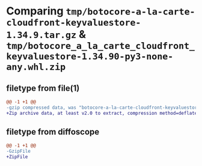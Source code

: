 # Comparing `tmp/botocore-a-la-carte-cloudfront-keyvaluestore-1.34.9.tar.gz` & `tmp/botocore_a_la_carte_cloudfront_keyvaluestore-1.34.90-py3-none-any.whl.zip`

## filetype from file(1)

```diff
@@ -1 +1 @@
-gzip compressed data, was "botocore-a-la-carte-cloudfront-keyvaluestore-1.34.9.tar", last modified: Thu Dec 28 01:06:37 2023, max compression
+Zip archive data, at least v2.0 to extract, compression method=deflate
```

## filetype from diffoscope

```diff
@@ -1 +1 @@
-GzipFile
+ZipFile
```

